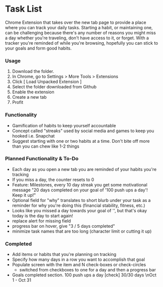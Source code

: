 # Task List

Chrome Extension that takes over the new tab page to provide a place where you can track your daily tasks.
Starting a habit, or maintaining one, can be challenging because there's any number of reasons you might miss a day whether you're traveling, don't have access to it, or forget. With a tracker you're reminded of while you're browsing, hopefully you can stick to your goals and form good habits.

### Usage

1. Download the folder. 
2. In Chrome, go to Settings > More Tools > Extensions
3. Click [ Load Unpacked Extension ]
4. Select the folder downloaded from Github
5. Enable the extension
6. Create a new tab
7. Profit

### Functionality

- Gamification of habits to keep yourself accountable
- Concept called "streaks" used by social media and games to keep you hooked i.e. Snapchat
- Suggest starting with one or two habits at a time. Don't bite off more than you can chew like 1-2 things

### Planned Functionality & To-Do

- Each day as you open a new tab you are reminded of your habits you're tracking
- If you miss a day, the counter resets to 0
- Feature: Milestones, every 10 day streak you get some motivational message "20 days completed on your goal of '100 push ups a day'! Keep it up!"
- Optional field for "why" translates to short blurb under your task as a reminder for why you're doing this (financial stability, fitness, etc.)
- Looks like you missed a day towards your goal of '', but that's okay today is the day to start again!
- replace alert for missing field
- progress bar on hover, give "3 / 5 days completed"
- minimize task names that are too long (character limit or cutting it up)

### Completed

- Add items or habits that you're planning on tracking
- Specify how many days in a row you want to accomplish that goal
- Populate screen with the item and N check-boxes or check-circles
	- switched from checkboxes to one for a day and then a progress bar 
- Goals completed section. 100 push ups a day [check] 30/30 days \nOct 1 - Oct 31

